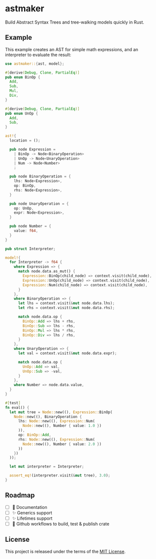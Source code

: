 # astmaker

Build Abstract Syntax Trees and tree-walking models quickly in Rust.

## Example

This example creates an AST for simple math expressions, and an interpreter to
evaluate the result:

```rust
use astmaker::{ast, model};

#[derive(Debug, Clone, PartialEq)]
pub enum BinOp {
  Add,
  Sub,
  Mul,
  Div,
}

#[derive(Debug, Clone, PartialEq)]
pub enum UnOp {
  Add,
  Sub,
}

ast!{
  location = ();

  pub node Expression =
    | BinOp -> Node<BinaryOperation>
    | UnOp -> Node<UnaryOperation>
    | Num -> Node<Number>
    ;

  pub node BinaryOperation = {
    lhs: Node<Expression>,
    op: BinOp,
    rhs: Node<Expression>,
  }

  pub node UnaryOperation = {
    op: UnOp,
    expr: Node<Expression>,
  }

  pub node Number = {
    value: f64,
  }
}

pub struct Interpreter;

model!{
  for Interpreter -> f64 {
    where Expression => {
      match node.data.as_mut() {
        Expression::BinOp(child_node) => context.visit(child_node),
        Expression::UnOp(child_node) => context.visit(child_node),
        Expression::Num(child_node) => context.visit(child_node),
      }
    },
    where BinaryOperation => {
      let lhs = context.visit(&mut node.data.lhs);
      let rhs = context.visit(&mut node.data.rhs);

      match node.data.op {
        BinOp::Add => lhs + rhs,
        BinOp::Sub => lhs - rhs,
        BinOp::Mul => lhs * rhs,
        BinOp::Div => lhs / rhs,
      }
    },
    where UnaryOperation => {
      let val = context.visit(&mut node.data.expr);

      match node.data.op {
        UnOp::Add => val,
        UnOp::Sub => -val,
      }
    },
    where Number => node.data.value,
  }
}

#[test]
fn eval() {
  let mut tree = Node::new((), Expression::BinOp(
    Node::new((), BinaryOperation {
      lhs: Node::new((), Expression::Num(
        Node::new((), Number { value: 1.0 })
      )),
      op: BinOp::Add,
      rhs: Node::new((), Expression::Num(
        Node::new((), Number { value: 2.0 })
      ))
    })
  ));

  let mut interpreter = Interpreter;

  assert_eq!(interpreter.visit(&mut tree), 3.0);
}
```

## Roadmap

 - [ ] :memo: Documentation
 - [ ] :sparkles: Generics support
 - [ ] :sparkles: Lifetimes support
 - [ ] :construction_worker: Github workflows to build, test & publish crate

## License

This project is released under the terms of the [MIT License](./LICENSE.txt).

